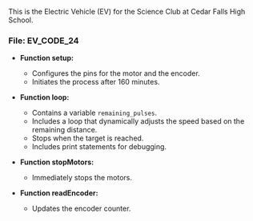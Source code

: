 This is the Electric Vehicle (EV) for the Science Club at Cedar Falls High School.

### File: EV_CODE_24

- **Function setup:**
  - Configures the pins for the motor and the encoder.
  - Initiates the process after 160 minutes.

- **Function loop:**
  - Contains a variable `remaining_pulses`.
  - Includes a loop that dynamically adjusts the speed based on the remaining distance.
  - Stops when the target is reached.
  - Includes print statements for debugging.

- **Function stopMotors:**
  - Immediately stops the motors.

- **Function readEncoder:**
  - Updates the encoder counter.
